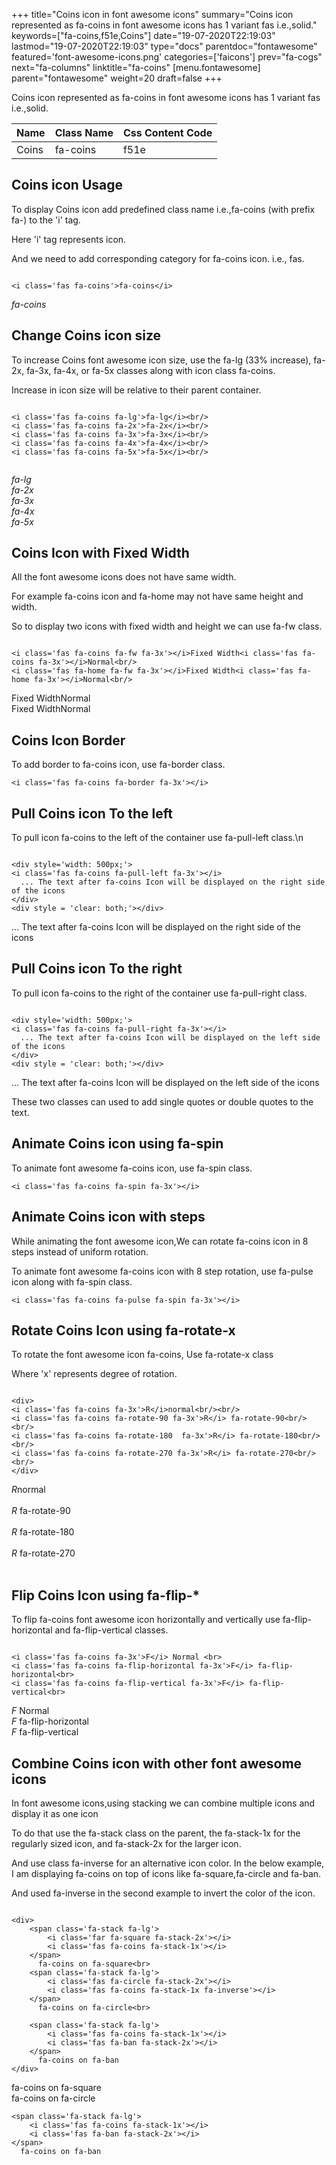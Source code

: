 +++
title="Coins icon in font awesome icons"
summary="Coins icon represented as fa-coins in font awesome icons has 1 variant fas i.e.,solid."
keywords=["fa-coins,f51e,Coins"]
date="19-07-2020T22:19:03"
lastmod="19-07-2020T22:19:03"
type="docs"
parentdoc="fontawesome"
featured='font-awesome-icons.png'
categories=['faicons']
prev="fa-cogs"
next="fa-columns"
linktitle="fa-coins"
[menu.fontawesome]
parent="fontawesome"
weight=20
draft=false
+++


Coins icon represented as fa-coins in font awesome icons has 1 variant fas i.e.,solid.

<div class='table-responsive'><table class='table'><thead><tr><th>Name</th><th>Class Name</th><th>Css Content Code</th></tr></thead><tbody><tr><td>Coins</td><td>fa-coins</td><td>f51e</td></tr></tbody></table></div>



## Coins icon Usage

To display Coins icon add predefined class name i.e.,fa-coins (with prefix fa-) to the 'i' tag.

Here 'i' tag represents icon.

And we need to add corresponding category for fa-coins icon. i.e., fas.


```

<i class='fas fa-coins'>fa-coins</i>
```

<i class='fas fa-coins'>fa-coins</i>




## Change Coins icon size
To increase Coins font awesome icon size, use the fa-lg (33% increase), fa-2x, fa-3x, fa-4x, or fa-5x classes along with icon class fa-coins.

Increase in icon size will be relative to their parent container. 

```

<i class='fas fa-coins fa-lg'>fa-lg</i><br/>
<i class='fas fa-coins fa-2x'>fa-2x</i><br/>
<i class='fas fa-coins fa-3x'>fa-3x</i><br/>
<i class='fas fa-coins fa-4x'>fa-4x</i><br/>
<i class='fas fa-coins fa-5x'>fa-5x</i><br/>
            
```

<i class='fas fa-coins fa-lg'>fa-lg</i><br/>
<i class='fas fa-coins fa-2x'>fa-2x</i><br/>
<i class='fas fa-coins fa-3x'>fa-3x</i><br/>
<i class='fas fa-coins fa-4x'>fa-4x</i><br/>
<i class='fas fa-coins fa-5x'>fa-5x</i><br/>
            



## Coins Icon with Fixed Width 

All the font awesome icons does not have same width.

For example fa-coins icon and fa-home may not have same height and width.

So to display two icons with fixed width and height we can use fa-fw class.


```

<i class='fas fa-coins fa-fw fa-3x'></i>Fixed Width<i class='fas fa-coins fa-3x'></i>Normal<br/>
<i class='fas fa-home fa-fw fa-3x'></i>Fixed Width<i class='fas fa-home fa-3x'></i>Normal<br/>
```

<i class='fas fa-coins fa-fw fa-3x'></i>Fixed Width<i class='fas fa-coins fa-3x'></i>Normal<br/>
<i class='fas fa-home fa-fw fa-3x'></i>Fixed Width<i class='fas fa-home fa-3x'></i>Normal<br/>



## Coins Icon Border 

To add border to fa-coins icon, use fa-border class.


```
<i class='fas fa-coins fa-border fa-3x'></i>

```
<i class='fas fa-coins fa-border fa-3x'></i>





## Pull Coins icon To the left

To pull icon fa-coins to the left of the container use fa-pull-left class.\n

```

<div style='width: 500px;'>
<i class='fas fa-coins fa-pull-left fa-3x'></i>
  ... The text after fa-coins Icon will be displayed on the right side of the icons
</div>
<div style = 'clear: both;'></div>
```

<div style='width: 500px;'>
<i class='fas fa-coins fa-pull-left fa-3x'></i>
  ... The text after fa-coins Icon will be displayed on the right side of the icons
</div>
<div style = 'clear: both;'></div>




## Pull Coins icon To the right
To pull icon fa-coins to the right of the container use fa-pull-right class.

```

<div style='width: 500px;'>
<i class='fas fa-coins fa-pull-right fa-3x'></i>
  ... The text after fa-coins Icon will be displayed on the left side of the icons
</div>
<div style = 'clear: both;'></div>
```

<div style='width: 500px;'>
<i class='fas fa-coins fa-pull-right fa-3x'></i>
  ... The text after fa-coins Icon will be displayed on the left side of the icons
</div>
<div style = 'clear: both;'></div>

These two classes can used to add single quotes or double quotes to the text.


## Animate Coins icon using fa-spin
To animate font awesome fa-coins icon, use fa-spin class.

```
<i class='fas fa-coins fa-spin fa-3x'></i>
```
<i class='fas fa-coins fa-spin fa-3x'></i>




## Animate Coins icon with steps
While animating the font awesome icon,We can rotate fa-coins icon in 8 steps instead of uniform rotation.

To animate font awesome fa-coins icon with 8 step rotation, use fa-pulse icon along with fa-spin class.


```
<i class='fas fa-coins fa-pulse fa-spin fa-3x'></i>

```
<i class='fas fa-coins fa-pulse fa-spin fa-3x'></i>





## Rotate Coins Icon using fa-rotate-x
To rotate the font awesome icon fa-coins, Use fa-rotate-x class

Where 'x' represents degree of rotation.


```

<div>
<i class='fas fa-coins fa-3x'>R</i>normal<br/><br/>
<i class='fas fa-coins fa-rotate-90 fa-3x'>R</i> fa-rotate-90<br/><br/> 
<i class='fas fa-coins fa-rotate-180  fa-3x'>R</i> fa-rotate-180<br/><br/> 
<i class='fas fa-coins fa-rotate-270 fa-3x'>R</i> fa-rotate-270<br/><br/>
</div>
```

<div>
<i class='fas fa-coins fa-3x'>R</i>normal<br/><br/>
<i class='fas fa-coins fa-rotate-90 fa-3x'>R</i> fa-rotate-90<br/><br/> 
<i class='fas fa-coins fa-rotate-180  fa-3x'>R</i> fa-rotate-180<br/><br/> 
<i class='fas fa-coins fa-rotate-270 fa-3x'>R</i> fa-rotate-270<br/><br/>
</div>




## Flip Coins Icon using fa-flip-*
To flip fa-coins font awesome icon horizontally and vertically use fa-flip-horizontal and fa-flip-vertical classes. 

```

<i class='fas fa-coins fa-3x'>F</i> Normal <br>
<i class='fas fa-coins fa-flip-horizontal fa-3x'>F</i> fa-flip-horizontal<br>
<i class='fas fa-coins fa-flip-vertical fa-3x'>F</i> fa-flip-vertical<br>
```

<i class='fas fa-coins fa-3x'>F</i> Normal <br>
<i class='fas fa-coins fa-flip-horizontal fa-3x'>F</i> fa-flip-horizontal<br>
<i class='fas fa-coins fa-flip-vertical fa-3x'>F</i> fa-flip-vertical<br>




## Combine Coins icon with other font awesome icons
In font awesome icons,using stacking we can combine multiple icons and display it as one icon 

To do that use the fa-stack class on the parent, the fa-stack-1x for the regularly sized icon, and fa-stack-2x for the larger icon.

And use class fa-inverse for an alternative icon color. 
In the below example, I am displaying fa-coins on top of icons like fa-square,fa-circle and fa-ban.

And used fa-inverse in the second example to invert the color of the icon.

```

<div>
    <span class='fa-stack fa-lg'>
        <i class='far fa-square fa-stack-2x'></i>
        <i class='fas fa-coins fa-stack-1x'></i>
    </span>
      fa-coins on fa-square<br>
    <span class='fa-stack fa-lg'>
        <i class='fas fa-circle fa-stack-2x'></i>
        <i class='fas fa-coins fa-stack-1x fa-inverse'></i>
    </span>
      fa-coins on fa-circle<br>

    <span class='fa-stack fa-lg'>
        <i class='fas fa-coins fa-stack-1x'></i>
        <i class='fas fa-ban fa-stack-2x'></i>
    </span>
      fa-coins on fa-ban
</div>
```

<div>
    <span class='fa-stack fa-lg'>
        <i class='far fa-square fa-stack-2x'></i>
        <i class='fas fa-coins fa-stack-1x'></i>
    </span>
      fa-coins on fa-square<br>
    <span class='fa-stack fa-lg'>
        <i class='fas fa-circle fa-stack-2x'></i>
        <i class='fas fa-coins fa-stack-1x fa-inverse'></i>
    </span>
      fa-coins on fa-circle<br>

    <span class='fa-stack fa-lg'>
        <i class='fas fa-coins fa-stack-1x'></i>
        <i class='fas fa-ban fa-stack-2x'></i>
    </span>
      fa-coins on fa-ban
</div>






